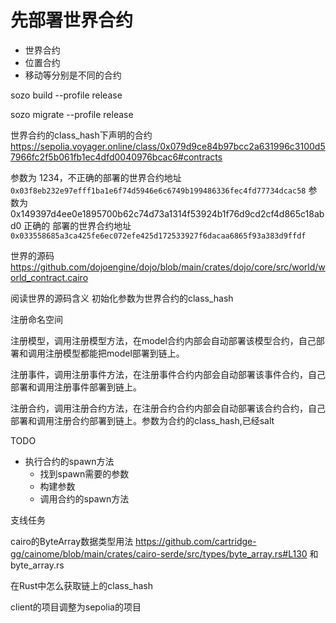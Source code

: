 # 先部署世界合约

- 世界合约
- 位置合约
- 移动等分别是不同的合约


sozo build --profile release

sozo migrate --profile release

世界合约的class_hash下声明的合约 https://sepolia.voyager.online/class/0x079d9ce84b97bcc2a631996c3100d57966fc2f5b061fb1ec4dfd0040976bcac6#contracts



参数为 1234，不正确的部署的世界合约地址 `0x03f8eb232e97efff1ba1e6f74d5946e6c6749b199486336fec4fd77734dcac58`
参数为 0x149397d4ee0e1895700b62c74d73a1314f53924b1f76d9cd2cf4d865c18abd0 正确的 部署的世界合约地址 `0x033558685a3ca425fe6ec072efe425d172533927f6dacaa6865f93a383d9ffdf`

世界的源码 https://github.com/dojoengine/dojo/blob/main/crates/dojo/core/src/world/world_contract.cairo

阅读世界的源码含义 初始化参数为世界合约的class_hash


注册命名空间

注册模型，调用注册模型方法，在model合约内部会自动部署该模型合约，自己部署和调用注册模型都能把model部署到链上。

注册事件，调用注册事件方法，在注册事件合约内部会自动部署该事件合约，自己部署和调用注册事件部署到链上。

注册合约，调用注册合约方法，在注册合约合约内部会自动部署该合约合约，自己部署和调用注册合约部署到链上。参数为合约的class_hash,已经salt


TODO

- 执行合约的spawn方法
  - 找到spawn需要的参数
  - 构建参数
  - 调用合约的spawn方法



支线任务

cairo的ByteArray数据类型用法  https://github.com/cartridge-gg/cainome/blob/main/crates/cairo-serde/src/types/byte_array.rs#L130
和 byte_array.rs


在Rust中怎么获取链上的class_hash


client的项目调整为sepolia的项目


